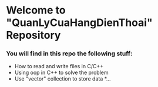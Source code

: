 # Welcome to "QuanLyCuaHangDienThoai" Repository

### You will find in this repo the following stuff:
* How to read and write files in C/C++
* Using oop in C++ to solve the problem
* Use "vector" collection to store data
*...
